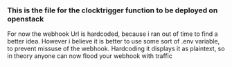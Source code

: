 ### This is the file for the clocktrigger function to be deployed on openstack

For now the webhook Url is hardcoded, because i ran out of time to find a better idea.
However i believe it is better to use some sort of .env variable, to prevent missuse of the webhook.
Hardcoding it displays it as plaintext, so in theory anyone can now flood your webhook with traffic
